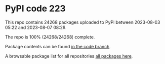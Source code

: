 # PyPI code 223

This repo contains 24268 packages uploaded to PyPI between 
2023-08-03 05:22 and 2023-08-07 08:29.

The repo is 100% (24268/24268) complete.

Package contents can be found [in the code branch](https://github.com/pypi-data/pypi-mirror-223/tree/code/packages).

A browsable package list for all repositories [all packages here](https://pypi-data.github.io/website/repositories/pypi-mirror-223).


